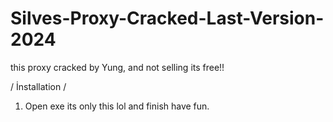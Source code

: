 # Silves-Proxy-Cracked-Last-Version-2024

this proxy cracked by Yung,
and not selling its free!!



/ İnstallation /

1. Open exe
its only this lol and finish have fun.
